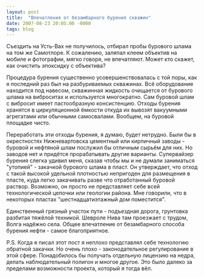 ```yaml
---
layout: post
title:  "Впечатления от безамбарного бурения скважин"
date: 2007-08-23 20:05:00 -0000
tags: blog 
---
```



Съездить на Усть-Вах не получилось, отбирал пробы бурового шлама на том же Самотлоре. К сожалению, заляпал клеем объектив на мобиле и фотографии, мягко говоря, не впечатляют. Может кто скажет, как очистить эпоксидку с объектива?

Процедура бурения существенно усовершенствовалась с той поры, как я последний раз был на разбуриваемых скважинах. Всё оборудование находится под навесом, скважинная жидкость очищается от бурового шлама на виброситах и используется многократно. Сам буровой шлам с вибросит имеет пастообразную консистенцию. Отходы бурения хранятся в циркуляционной ёмкости откуда их вывозят вакуумными агрегатами или обычными самосвалами. Вообщем, на буровой площадке чисто.

Переработать эти отходы бурения, я думаю, будет нетрудно. Были бы в окрестностях Нижневартовска цементный или кирпичный заводы - буровой и нефтяной шлам послужил бы отличным сырьём для них. Но заводов нет и придётся прорабатывать другие варианты. Супервайзер бурения слегка удивил меня, сказав чтобы мы и не думали заниматься "утопией" - закачкой бурового шлама в пласт. Он утверждает, что отход с такой высокой удельной плотностью непригоден для размещения в пласте, куда легко закачивать разве что отработанный буровой раствор. Возможно, он просто не представляет себе всей технологической цепочки или геологии района. Мне говорили, что в некоторых пластах "шестнадцатиэтажный дом поместится".

Единственный грязный участок пути - подъездная дорога, грунтовка разбитая тяжёлой техникой. Шевроле Нива там проезжает с трудом, Волга надёжно села. Общее впечатление от безамбарного способа бурения нефти - самое благоприятное.

P.S. Когда я писал этот пост я неплохо представлял себе технологию обратной закачки. Но очень плохо - законодательное регулирование в этой сфере. Понадобилось бы получать отдельную лицензию на недра, делать наблюдательный полигон и многое другое. Это было далеко за пределами возможности проекта, который я тогда вёл.